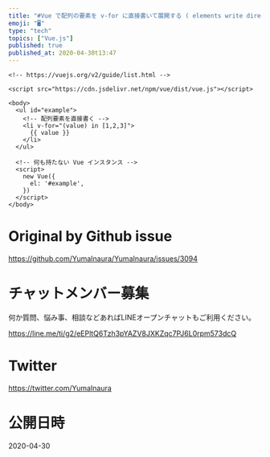 ```yaml
---
title: "#Vue で配列の要素を v-for に直接書いて展開する ( elements write directly as v-for  arra"
emoji: "🖥"
type: "tech"
topics: ["Vue.js"]
published: true
published_at: 2020-04-30t13:47
---
```


```vue
<!-- https://vuejs.org/v2/guide/list.html -->

<script src="https://cdn.jsdelivr.net/npm/vue/dist/vue.js"></script>

<body>
  <ul id="example">
    <!-- 配列要素を直接書く -->
    <li v-for="(value) in [1,2,3]">
      {{ value }}
    </li>
  </ul>

  <!-- 何も持たない Vue インスタンス -->
  <script>
    new Vue({
      el: '#example',
    })
  </script>
</body>
```

# Original by Github issue

https://github.com/YumaInaura/YumaInaura/issues/3094











<!-- Update From Qiita API -->

# チャットメンバー募集


何か質問、悩み事、相談などあればLINEオープンチャットもご利用ください。

https://line.me/ti/g2/eEPltQ6Tzh3pYAZV8JXKZqc7PJ6L0rpm573dcQ





# Twitter


https://twitter.com/YumaInaura


<!-- Update From Qiita API -->



# 公開日時

2020-04-30
